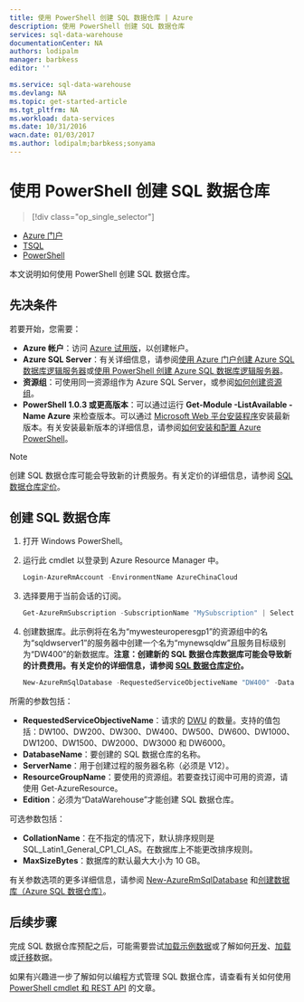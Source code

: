 ```yaml
---
title: 使用 PowerShell 创建 SQL 数据仓库 | Azure
description: 使用 PowerShell 创建 SQL 数据仓库
services: sql-data-warehouse
documentationCenter: NA
authors: lodipalm
manager: barbkess
editor: ''

ms.service: sql-data-warehouse
ms.devlang: NA
ms.topic: get-started-article
ms.tgt_pltfrm: NA
ms.workload: data-services
ms.date: 10/31/2016
wacn.date: 01/03/2017
ms.author: lodipalm;barbkess;sonyama
---
```


# 使用 PowerShell 创建 SQL 数据仓库

> [!div class="op_single_selector"]
- [Azure 门户](./sql-data-warehouse-get-started-provision.md)
- [TSQL](./sql-data-warehouse-get-started-create-database-tsql.md)
- [PowerShell](./sql-data-warehouse-get-started-provision-powershell.md)

本文说明如何使用 PowerShell 创建 SQL 数据仓库。

## 先决条件
若要开始，您需要：

- **Azure 帐户**：访问 [Azure 试用版][]，以创建帐户。
- **Azure SQL Server**：有关详细信息，请参阅[使用 Azure 门户创建 Azure SQL 数据库逻辑服务器][Create an Azure SQL Database logical server with the Azure Portal]或[使用 PowerShell 创建 Azure SQL 数据库逻辑服务器][Create an Azure SQL Database logical server with PowerShell]。
- **资源组**：可使用同一资源组作为 Azure SQL Server，或参阅[如何创建资源组][how to create a resource group]。
- **PowerShell 1.0.3 或更高版本**：可以通过运行 **Get-Module -ListAvailable -Name Azure** 来检查版本。可以通过 [Microsoft Web 平台安装程序][Microsoft Web Platform Installer]安装最新版本。有关安装最新版本的详细信息，请参阅[如何安装和配置 Azure PowerShell][How to install and configure Azure PowerShell]。

> [!NOTE]
> 创建 SQL 数据仓库可能会导致新的计费服务。有关定价的详细信息，请参阅 [SQL 数据仓库定价][]。

## 创建 SQL 数据仓库
1. 打开 Windows PowerShell。
2. 运行此 cmdlet 以登录到 Azure Resource Manager 中。

    ```Powershell
    Login-AzureRmAccount -EnvironmentName AzureChinaCloud
    ```

3. 选择要用于当前会话的订阅。

    ```Powershell
    Get-AzureRmSubscription	-SubscriptionName "MySubscription" | Select-AzureRmSubscription
    ```

4.  创建数据库。此示例将在名为“mywesteuroperesgp1”的资源组中的名为“sqldwserver1”的服务器中创建一个名为“mynewsqldw”且服务目标级别为“DW400”的新数据库。**注意：创建新的 SQL 数据仓库数据库可能会导致新的计费费用。有关定价的详细信息，请参阅 [SQL 数据仓库定价][]。**

    ```Powershell
    New-AzureRmSqlDatabase -RequestedServiceObjectiveName "DW400" -DatabaseName "mynewsqldw" -ServerName "sqldwserver1" -ResourceGroupName "mywesteuroperesgp1" -Edition "DataWarehouse"
    ```

所需的参数包括：

* **RequestedServiceObjectiveName**：请求的 [DWU][DWU] 的数量。支持的值包括：DW100、DW200、DW300、DW400、DW500、DW600、DW1000、DW1200、DW1500、DW2000、DW3000 和 DW6000。
* **DatabaseName**：要创建的 SQL 数据仓库的名称。
* **ServerName**：用于创建过程的服务器名称（必须是 V12）。
* **ResourceGroupName**：要使用的资源组。若要查找订阅中可用的资源，请使用 Get-AzureResource。
* **Edition**：必须为“DataWarehouse”才能创建 SQL 数据仓库。

可选参数包括：

- **CollationName**：在不指定的情况下，默认排序规则是 SQL\_Latin1\_General\_CP1\_CI\_AS。在数据库上不能更改排序规则。
- **MaxSizeBytes**：数据库的默认最大大小为 10 GB。

有关参数选项的更多详细信息，请参阅 [New-AzureRmSqlDatabase][New-AzureRmSqlDatabase] 和[创建数据库（Azure SQL 数据仓库）][Create Database (Azure SQL Data Warehouse)]。

## 后续步骤
完成 SQL 数据仓库预配之后，可能需要尝试[加载示例数据][loading sample data]或了解如何[开发][develop]、[加载][load]或[迁移][migrate]数据。

如果有兴趣进一步了解如何以编程方式管理 SQL 数据仓库，请查看有关如何使用 [PowerShell cmdlet 和 REST API][PowerShell cmdlets and REST APIs] 的文章。

<!--Image references-->

<!--Article references-->
[DWU]: ./sql-data-warehouse-overview-what-is.md#data-warehouse-units
[migrate]: ./sql-data-warehouse-overview-migrate.md
[develop]: ./sql-data-warehouse-overview-develop.md
[load]: ./sql-data-warehouse-load-with-bcp.md
[loading sample data]: ./sql-data-warehouse-load-sample-databases.md
[PowerShell cmdlets and REST APIs]: ./sql-data-warehouse-reference-powershell-cmdlets.md
[firewall rules]: ../sql-database/sql-database-configure-firewall-settings.md

[How to install and configure Azure PowerShell]: ../powershell-install-configure.md
[how to create a SQL Data Warehouse from the Azure Portal]: ./sql-data-warehouse-get-started-provision.md
[Create an Azure SQL Database logical server with the Azure Portal]: ../sql-database/sql-database-get-started.md#create-a-new-logical-sql-server
[Create an Azure SQL Database logical server with PowerShell]: ../sql-database/sql-database-get-started-powershell.md#complete-azure-powershell-script-to-create-a-server-firewall-rule-and-database
[how to create a resource group]: ../azure-resource-manager/resource-group-portal.md

<!--MSDN references--> 
[MSDN]: https://msdn.microsoft.com/zh-cn/library/azure/dn546722.aspx
[New-AzureRmSqlDatabase]: https://msdn.microsoft.com/zh-cn/library/mt619339.aspx
[Create Database (Azure SQL Data Warehouse)]: https://msdn.microsoft.com/zh-cn/library/mt204021.aspx

<!--Other Web references-->
[Microsoft Web Platform Installer]: https://aka.ms/webpi-azps
[SQL 数据仓库定价]: https://www.azure.cn/pricing/details/sql-data-warehouse/
[Azure 试用版]: https://www.azure.cn/pricing/free-trial/?WT.mc_id=A261C142F
[MSDN Azure 信用额度]: https://www.azure.cn/pricing/member-offers/msdn-benefits-details/?WT.mc_id=A261C142F

<!---HONumber=Mooncake_Quality_Review_1230_2016-->